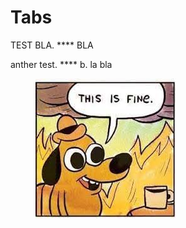 # Tabs

TEST   BLA.  ****  BLA

anther test.  ****  b. la bla

<figure><img src=".gitbook/assets/this is fine.jpeg" alt=""><figcaption></figcaption></figure>
